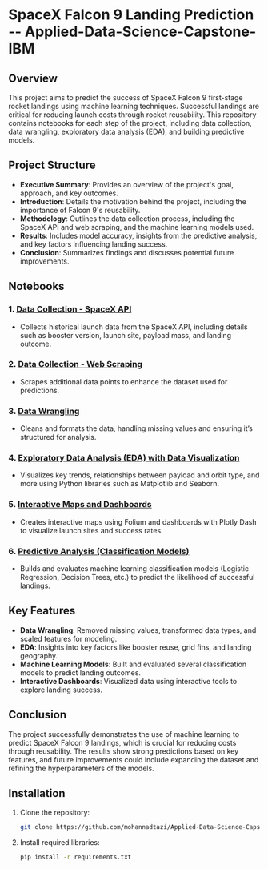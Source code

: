 # SpaceX Falcon 9 Landing Prediction -- Applied-Data-Science-Capstone-IBM

## Overview

This project aims to predict the success of SpaceX Falcon 9 first-stage rocket landings using machine learning techniques. Successful landings are critical for reducing launch costs through rocket reusability. This repository contains notebooks for each step of the project, including data collection, data wrangling, exploratory data analysis (EDA), and building predictive models.

## Project Structure

- **Executive Summary**: Provides an overview of the project's goal, approach, and key outcomes.
- **Introduction**: Details the motivation behind the project, including the importance of Falcon 9's reusability.
- **Methodology**: Outlines the data collection process, including the SpaceX API and web scraping, and the machine learning models used.
- **Results**: Includes model accuracy, insights from the predictive analysis, and key factors influencing landing success.
- **Conclusion**: Summarizes findings and discusses potential future improvements.

## Notebooks

### 1. [Data Collection - SpaceX API](https://github.com/mohannadtazi/Applied-Data-Science-Capstone-IBM/blob/main/jupyter-labs-spacex-data-collection-api.ipynb)
   - Collects historical launch data from the SpaceX API, including details such as booster version, launch site, payload mass, and landing outcome.

### 2. [Data Collection - Web Scraping](https://github.com/mohannadtazi/Applied-Data-Science-Capstone-IBM/blob/main/jupyter-labs-webscraping.ipynb)
   - Scrapes additional data points to enhance the dataset used for predictions.

### 3. [Data Wrangling](https://github.com/mohannadtazi/Applied-Data-Science-Capstone-IBM/blob/main/edadataviz.ipynb)
   - Cleans and formats the data, handling missing values and ensuring it’s structured for analysis.

### 4. [Exploratory Data Analysis (EDA) with Data Visualization](https://github.com/mohannadtazi/Applied-Data-Science-Capstone-IBM/blob/main/jupyter-labs-eda-sql-coursera_sqllite.ipynb)
   - Visualizes key trends, relationships between payload and orbit type, and more using Python libraries such as Matplotlib and Seaborn.

### 5. [Interactive Maps and Dashboards](https://github.com/mohannadtazi/Applied-Data-Science-Capstone-IBM/blob/main/lab_jupyter_launch_site_location.ipynb)
   - Creates interactive maps using Folium and dashboards with Plotly Dash to visualize launch sites and success rates.

### 6. [Predictive Analysis (Classification Models)](https://github.com/mohannadtazi/Applied-Data-Science-Capstone-IBM/blob/main/SpaceX_Machine%20Learning%20Prediction_Part_5.ipynb)
   - Builds and evaluates machine learning classification models (Logistic Regression, Decision Trees, etc.) to predict the likelihood of successful landings.

## Key Features

- **Data Wrangling**: Removed missing values, transformed data types, and scaled features for modeling.
- **EDA**: Insights into key factors like booster reuse, grid fins, and landing geography.
- **Machine Learning Models**: Built and evaluated several classification models to predict landing outcomes.
- **Interactive Dashboards**: Visualized data using interactive tools to explore landing success.

## Conclusion

The project successfully demonstrates the use of machine learning to predict SpaceX Falcon 9 landings, which is crucial for reducing costs through reusability. The results show strong predictions based on key features, and future improvements could include expanding the dataset and refining the hyperparameters of the models.

## Installation

1. Clone the repository:
   ```bash
   git clone https://github.com/mohannadtazi/Applied-Data-Science-Capstone-IBM.git
   ```
2. Install required libraries:
   ```bash
   pip install -r requirements.txt
   ```


